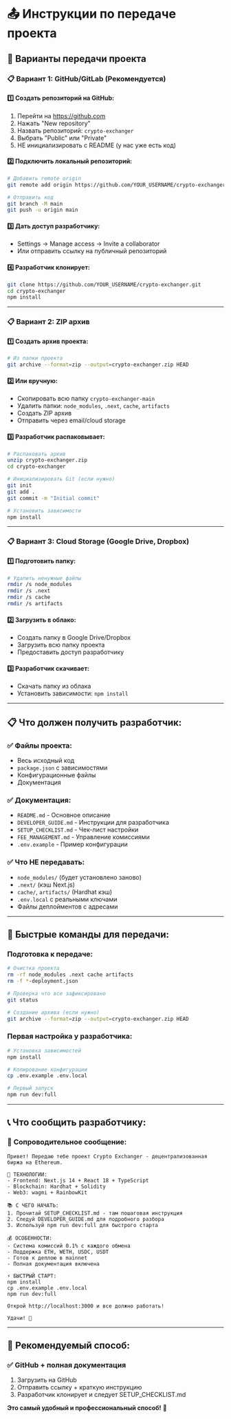 # 📤 Инструкции по передаче проекта

## 🎯 Варианты передачи проекта

### 📋 **Вариант 1: GitHub/GitLab (Рекомендуется)**

#### 1️⃣ Создать репозиторий на GitHub:
1. Перейти на https://github.com
2. Нажать "New repository"
3. Назвать репозиторий: `crypto-exchanger`
4. Выбрать "Public" или "Private"
5. НЕ инициализировать с README (у нас уже есть код)

#### 2️⃣ Подключить локальный репозиторий:
```bash
# Добавить remote origin
git remote add origin https://github.com/YOUR_USERNAME/crypto-exchanger.git

# Отправить код
git branch -M main
git push -u origin main
```

#### 3️⃣ Дать доступ разработчику:
- Settings → Manage access → Invite a collaborator
- Или отправить ссылку на публичный репозиторий

#### 4️⃣ Разработчик клонирует:
```bash
git clone https://github.com/YOUR_USERNAME/crypto-exchanger.git
cd crypto-exchanger
npm install
```

---

### 📋 **Вариант 2: ZIP архив**

#### 1️⃣ Создать архив проекта:
```bash
# Из папки проекта
git archive --format=zip --output=crypto-exchanger.zip HEAD
```

#### 2️⃣ Или вручную:
- Скопировать всю папку `crypto-exchanger-main`
- Удалить папки: `node_modules`, `.next`, `cache`, `artifacts`
- Создать ZIP архив
- Отправить через email/cloud storage

#### 3️⃣ Разработчик распаковывает:
```bash
# Распаковать архив
unzip crypto-exchanger.zip
cd crypto-exchanger

# Инициализировать Git (если нужно)
git init
git add .
git commit -m "Initial commit"

# Установить зависимости
npm install
```

---

### 📋 **Вариант 3: Cloud Storage (Google Drive, Dropbox)**

#### 1️⃣ Подготовить папку:
```bash
# Удалить ненужные файлы
rmdir /s node_modules
rmdir /s .next
rmdir /s cache
rmdir /s artifacts
```

#### 2️⃣ Загрузить в облако:
- Создать папку в Google Drive/Dropbox
- Загрузить всю папку проекта
- Предоставить доступ разработчику

#### 3️⃣ Разработчик скачивает:
- Скачать папку из облака
- Установить зависимости: `npm install`

---

## 📋 **Что должен получить разработчик:**

### ✅ **Файлы проекта:**
- Весь исходный код
- `package.json` с зависимостями  
- Конфигурационные файлы
- Документация

### ✅ **Документация:**
- `README.md` - Основное описание
- `DEVELOPER_GUIDE.md` - Инструкции для разработчика
- `SETUP_CHECKLIST.md` - Чек-лист настройки
- `FEE_MANAGEMENT.md` - Управление комиссиями
- `.env.example` - Пример конфигурации

### ✅ **Что НЕ передавать:**
- `node_modules/` (будет установлено заново)
- `.next/` (кэш Next.js)
- `cache/`, `artifacts/` (Hardhat кэш)
- `.env.local` с реальными ключами
- Файлы деплойментов с адресами

---

## 🚀 **Быстрые команды для передачи:**

### Подготовка к передаче:
```bash
# Очистка проекта
rm -rf node_modules .next cache artifacts
rm -f *-deployment.json

# Проверка что все зафиксировано
git status

# Создание архива (если нужно)
git archive --format=zip --output=crypto-exchanger.zip HEAD
```

### Первая настройка у разработчика:
```bash
# Установка зависимостей
npm install

# Копирование конфигурации
cp .env.example .env.local

# Первый запуск
npm run dev:full
```

---

## 📞 **Что сообщить разработчику:**

### 💬 **Сопроводительное сообщение:**

```
Привет! Передаю тебе проект Crypto Exchanger - децентрализованная биржа на Ethereum.

🔧 ТЕХНОЛОГИИ:
- Frontend: Next.js 14 + React 18 + TypeScript
- Blockchain: Hardhat + Solidity
- Web3: wagmi + RainbowKit

📚 С ЧЕГО НАЧАТЬ:
1. Прочитай SETUP_CHECKLIST.md - там пошаговая инструкция
2. Следуй DEVELOPER_GUIDE.md для подробного разбора
3. Используй npm run dev:full для быстрого старта

💰 ОСОБЕННОСТИ:
- Система комиссий 0.1% с каждого обмена
- Поддержка ETH, WETH, USDC, USDT
- Готов к деплою в mainnet
- Полная документация включена

⚡ БЫСТРЫЙ СТАРТ:
npm install
cp .env.example .env.local  
npm run dev:full

Открой http://localhost:3000 и все должно работать!

Удачи! 🚀
```

---

## 🎯 **Рекомендуемый способ:**

### ✅ **GitHub + полная документация**
1. Загрузить на GitHub
2. Отправить ссылку + краткую инструкцию
3. Разработчик клонирует и следует SETUP_CHECKLIST.md

**Это самый удобный и профессиональный способ!** 🎉
